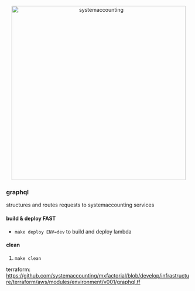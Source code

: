 <p align="center">
  <img width="475" alt="systemaccounting" src="https://user-images.githubusercontent.com/12200465/37568924-06f05d08-2a99-11e8-8891-60f373b33421.png">
</p>


### graphql

structures and routes requests to systemaccounting services

#### build & deploy FAST
* `make deploy ENV=dev` to build and deploy lambda

#### clean
1. `make clean`

terraform: https://github.com/systemaccounting/mxfactorial/blob/develop/infrastructure/terraform/aws/modules/environment/v001/graphql.tf